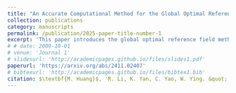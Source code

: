 ```yaml
---
title: "An Accurate Computational Method for the Global Optimal Reference Field for the Difference Formulation in the Implicit Monte Carlo Radiation Transport"
collection: publications
category: manuscripts
permalink: /publication/2025-paper-title-number-1
excerpt: 'This paper introduces the global optimal reference field method (GORFM).'
# # date: 2009-10-01
# venue: 'Journal 1'
# slidesurl: 'http://academicpages.github.io/files/slides1.pdf'
paperurl: 'https://arxiv.org/abs/2411.02407'
# bibtexurl: 'http://academicpages.github.io/files/bibtex1.bib'
citation: $\textbf{M. Huang}$, 'R. Li, K. Yan, C. Yao, W. Ying. &quot; An Accurate Computational Method for the Global Optimal Reference Field for the Difference Formulation in the Implicit Monte Carlo Radiation Transport.&quot; <i>Under Review</i>. 2025.'
---
```


